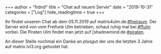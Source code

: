 +++
author = "frdnd"
title = "Chat auf neuem Server"
date = "2019-10-31"
categories = ["Log"]
hide_readingtime = true
+++

Ihr findet unseren Chat ab dem 05.11.2019 auf matrix4ulm.de:[#freiraum](https://riot.matrix4ulm.de/#/room/#freiraum:server.matrix4ulm.de). Der Server wird von vom Freifunk Ulm betrieben, schaut ruhig mal bei [#ffulm](https://riot.matrix4ulm.de/#/room/#ffulm:server.matrix4ulm.de) vorbei. Die Piraten Ulm findet man jetzt auf [shadowmind.de [#piraten](https://riot.matrix4ulm.de/#/room/#piraten:shadowmind.de). 

An dieser Stelle nochmal ein Danke an *plusgut* der uns die letzten 3 Jahre auf matrix.lvl3.org gehostet hat.

